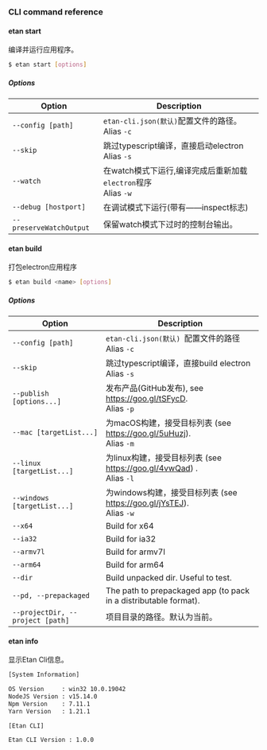 ### CLI command reference

#### etan start

编译并运行应用程序。

```bash
$ etan start [options]
```

##### Options

| Option                     | Description                                            
| ---------------------------| -------------------------------------------------------------------- 
| `--config [path]`          | ` etan-cli.json(默认) `配置文件的路径。<br/>Alias `-c`     
| `--skip`                   | 跳过typescript编译，直接启动electron <br/> Alias `-s`            
| `--watch`                  | 在watch模式下运行,编译完成后重新加载`electron`程序 <br/>Alias `-w`        
| `--debug [hostport]`       | 在调试模式下运行(带有——inspect标志)                                  
| `--preserveWatchOutput`    | 保留watch模式下过时的控制台输出。                             


#### etan build

打包electron应用程序


```bash
$ etan build <name> [options]
```


##### Options

| Option                  | Description                                                                                                          |
| ----------------------- | -------------------------------------------------------------------------------------------------------------------- |
| `--config [path]`                 | `etan-cli.json(默认) `配置文件的路径 <br/>Alias `-c` 
| `--skip`                          | 跳过typescript编译，直接build electron <br/> Alias `-s`
| `--publish [options...]`          | 发布产品(GitHub发布), see https://goo.gl/tSFycD. <br/>Alias `-p` 
| `--mac [targetList...]`           | 为macOS构建，接受目标列表 (see https://goo.gl/5uHuzj). <br/>Alias `-m`  
| `--linux [targetList...]`         | 为linux构建，接受目标列表 (see https://goo.gl/4vwQad) . <br/>Alias `-l`  
| `--windows [targetList...]`       | 为windows构建，接受目标列表 (see https://goo.gl/jYsTEJ). <br/>Alias `-w` 
| `--x64`                           | Build for x64
| `--ia32 `                         | Build for ia32
| `--armv7l  `                      | Build for armv7l
| `--arm64`                         | Build for arm64
| `--dir `                          | Build unpacked dir. Useful to test.
| `--pd, --prepackaged`             | The path to prepackaged app (to pack in a distributable format). 
| `--projectDir, --project [path]`  | 项目目录的路径。默认为当前。



#### etan info

显示Etan Cli信息。

```bash
[System Information] 

OS Version     : win32 10.0.19042
NodeJS Version : v15.14.0
Npm Version    : 7.11.1
Yarn Version   : 1.21.1

[Etan CLI]

Etan CLI Version : 1.0.0
```
